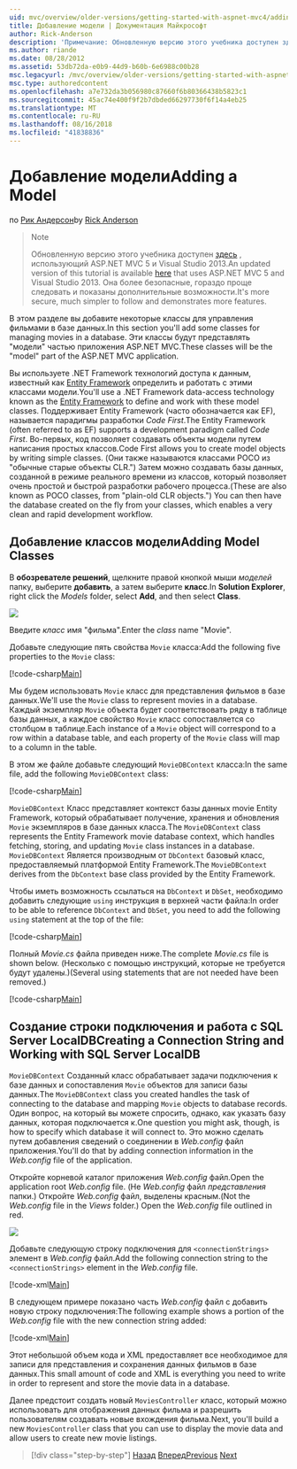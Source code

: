 ```yaml
---
uid: mvc/overview/older-versions/getting-started-with-aspnet-mvc4/adding-a-model
title: Добавление модели | Документация Майкрософт
author: Rick-Anderson
description: 'Примечание: Обновленную версию этого учебника доступен здесь, использующий ASP.NET MVC 5 и Visual Studio 2013. Это более безопасное и гораздо проще выполнить и демонстрационных версий...'
ms.author: riande
ms.date: 08/28/2012
ms.assetid: 53db72da-e0b9-44d9-b60b-6e6988c00b28
msc.legacyurl: /mvc/overview/older-versions/getting-started-with-aspnet-mvc4/adding-a-model
msc.type: authoredcontent
ms.openlocfilehash: a7e732da3b056980c87660f6b80366438b5823c1
ms.sourcegitcommit: 45ac74e400f9f2b7dbded66297730f6f14a4eb25
ms.translationtype: MT
ms.contentlocale: ru-RU
ms.lasthandoff: 08/16/2018
ms.locfileid: "41838836"
---
```

<a name="adding-a-model"></a><span data-ttu-id="47bd7-104">Добавление модели</span><span class="sxs-lookup"><span data-stu-id="47bd7-104">Adding a Model</span></span>
====================
<span data-ttu-id="47bd7-105">по [Рик Андерсон](https://github.com/Rick-Anderson)</span><span class="sxs-lookup"><span data-stu-id="47bd7-105">by [Rick Anderson](https://github.com/Rick-Anderson)</span></span>

> > [!NOTE]
> > <span data-ttu-id="47bd7-106">Обновленную версию этого учебника доступен [здесь](../../getting-started/introduction/getting-started.md) , использующий ASP.NET MVC 5 и Visual Studio 2013.</span><span class="sxs-lookup"><span data-stu-id="47bd7-106">An updated version of this tutorial is available [here](../../getting-started/introduction/getting-started.md) that uses ASP.NET MVC 5 and Visual Studio 2013.</span></span> <span data-ttu-id="47bd7-107">Она более безопасные, гораздо проще следовать и показаны дополнительные возможности.</span><span class="sxs-lookup"><span data-stu-id="47bd7-107">It's more secure, much simpler to follow and demonstrates more features.</span></span>


<span data-ttu-id="47bd7-108">В этом разделе вы добавите некоторые классы для управления фильмами в базе данных.</span><span class="sxs-lookup"><span data-stu-id="47bd7-108">In this section you'll add some classes for managing movies in a database.</span></span> <span data-ttu-id="47bd7-109">Эти классы будут представлять &quot;модели&quot; частью приложения ASP.NET MVC.</span><span class="sxs-lookup"><span data-stu-id="47bd7-109">These classes will be the &quot;model&quot; part of the ASP.NET MVC application.</span></span>

<span data-ttu-id="47bd7-110">Вы используете .NET Framework технологий доступа к данным, известный как [Entity Framework](https://msdn.microsoft.com/library/bb399572(VS.110).aspx) определить и работать с этими классами модели.</span><span class="sxs-lookup"><span data-stu-id="47bd7-110">You'll use a .NET Framework data-access technology known as the [Entity Framework](https://msdn.microsoft.com/library/bb399572(VS.110).aspx) to define and work with these model classes.</span></span> <span data-ttu-id="47bd7-111">Поддерживает Entity Framework (часто обозначается как EF), называется парадигмы разработки *Code First*.</span><span class="sxs-lookup"><span data-stu-id="47bd7-111">The Entity Framework (often referred to as EF) supports a development paradigm called *Code First*.</span></span> <span data-ttu-id="47bd7-112">Во-первых, код позволяет создавать объекты модели путем написания простых классов.</span><span class="sxs-lookup"><span data-stu-id="47bd7-112">Code First allows you to create model objects by writing simple classes.</span></span> <span data-ttu-id="47bd7-113">(Они также называются классами POCO из &quot;обычные старые объекты CLR.&quot;) Затем можно создавать базы данных, созданной в режиме реального времени из классов, который позволяет очень простой и быстрой разработки рабочего процесса.</span><span class="sxs-lookup"><span data-stu-id="47bd7-113">(These are also known as POCO classes, from &quot;plain-old CLR objects.&quot;) You can then have the database created on the fly from your classes, which enables a very clean and rapid development workflow.</span></span>

## <a name="adding-model-classes"></a><span data-ttu-id="47bd7-114">Добавление классов модели</span><span class="sxs-lookup"><span data-stu-id="47bd7-114">Adding Model Classes</span></span>

<span data-ttu-id="47bd7-115">В **обозревателе решений**, щелкните правой кнопкой мыши *моделей* папку, выберите **добавить**, а затем выберите **класс**.</span><span class="sxs-lookup"><span data-stu-id="47bd7-115">In **Solution Explorer**, right click the *Models* folder, select **Add**, and then select **Class**.</span></span>

![](adding-a-model/_static/image1.png)

<span data-ttu-id="47bd7-116">Введите *класс* имя &quot;фильма&quot;.</span><span class="sxs-lookup"><span data-stu-id="47bd7-116">Enter the *class* name &quot;Movie&quot;.</span></span>

<span data-ttu-id="47bd7-117">Добавьте следующие пять свойства `Movie` класса:</span><span class="sxs-lookup"><span data-stu-id="47bd7-117">Add the following five properties to the `Movie` class:</span></span>

[!code-csharp[Main](adding-a-model/samples/sample1.cs)]

<span data-ttu-id="47bd7-118">Мы будем использовать `Movie` класс для представления фильмов в базе данных.</span><span class="sxs-lookup"><span data-stu-id="47bd7-118">We'll use the `Movie` class to represent movies in a database.</span></span> <span data-ttu-id="47bd7-119">Каждый экземпляр `Movie` объекта будет соответствовать ряду в таблице базы данных, а каждое свойство `Movie` класс сопоставляется со столбцом в таблице.</span><span class="sxs-lookup"><span data-stu-id="47bd7-119">Each instance of a `Movie` object will correspond to a row within a database table, and each property of the `Movie` class will map to a column in the table.</span></span>

<span data-ttu-id="47bd7-120">В этом же файле добавьте следующий `MovieDBContext` класса:</span><span class="sxs-lookup"><span data-stu-id="47bd7-120">In the same file, add the following `MovieDBContext` class:</span></span>

[!code-csharp[Main](adding-a-model/samples/sample2.cs)]

<span data-ttu-id="47bd7-121">`MovieDBContext` Класс представляет контекст базы данных movie Entity Framework, который обрабатывает получение, хранения и обновления `Movie` экземпляров в базе данных класса.</span><span class="sxs-lookup"><span data-stu-id="47bd7-121">The `MovieDBContext` class represents the Entity Framework movie database context, which handles fetching, storing, and updating `Movie` class instances in a database.</span></span> <span data-ttu-id="47bd7-122">`MovieDBContext` Является производным от `DbContext` базовый класс, предоставляемый платформой Entity Framework.</span><span class="sxs-lookup"><span data-stu-id="47bd7-122">The `MovieDBContext` derives from the `DbContext` base class provided by the Entity Framework.</span></span>

<span data-ttu-id="47bd7-123">Чтобы иметь возможность ссылаться на `DbContext` и `DbSet`, необходимо добавить следующие `using` инструкция в верхней части файла:</span><span class="sxs-lookup"><span data-stu-id="47bd7-123">In order to be able to reference `DbContext` and `DbSet`, you need to add the following `using` statement at the top of the file:</span></span>

[!code-csharp[Main](adding-a-model/samples/sample3.cs)]

<span data-ttu-id="47bd7-124">Полный *Movie.cs* файла приведен ниже.</span><span class="sxs-lookup"><span data-stu-id="47bd7-124">The complete *Movie.cs* file is shown below.</span></span> <span data-ttu-id="47bd7-125">(Несколько с помощью инструкций, которые не требуется будут удалены.)</span><span class="sxs-lookup"><span data-stu-id="47bd7-125">(Several using statements that are not needed have been removed.)</span></span>

[!code-csharp[Main](adding-a-model/samples/sample4.cs)]

## <a name="creating-a-connection-string-and-working-with-sql-server-localdb"></a><span data-ttu-id="47bd7-126">Создание строки подключения и работа с SQL Server LocalDB</span><span class="sxs-lookup"><span data-stu-id="47bd7-126">Creating a Connection String and Working with SQL Server LocalDB</span></span>

<span data-ttu-id="47bd7-127">`MovieDBContext` Созданный класс обрабатывает задачи подключения к базе данных и сопоставления `Movie` объектов для записи базы данных.</span><span class="sxs-lookup"><span data-stu-id="47bd7-127">The `MovieDBContext` class you created handles the task of connecting to the database and mapping `Movie` objects to database records.</span></span> <span data-ttu-id="47bd7-128">Один вопрос, на который вы можете спросить, однако, как указать базу данных, которая подключается к.</span><span class="sxs-lookup"><span data-stu-id="47bd7-128">One question you might ask, though, is how to specify which database it will connect to.</span></span> <span data-ttu-id="47bd7-129">Это можно сделать путем добавления сведений о соединении в *Web.config* файл приложения.</span><span class="sxs-lookup"><span data-stu-id="47bd7-129">You'll do that by adding connection information in the *Web.config* file of the application.</span></span>

<span data-ttu-id="47bd7-130">Откройте корневой каталог приложения *Web.config* файл.</span><span class="sxs-lookup"><span data-stu-id="47bd7-130">Open the application root *Web.config* file.</span></span> <span data-ttu-id="47bd7-131">(Не *Web.config* файл *представления* папки.) Откройте *Web.config* файл, выделены красным.</span><span class="sxs-lookup"><span data-stu-id="47bd7-131">(Not the *Web.config* file in the *Views* folder.) Open the *Web.config* file outlined in red.</span></span>

![](adding-a-model/_static/image2.png)

<span data-ttu-id="47bd7-132">Добавьте следующую строку подключения для `<connectionStrings>` элемент в *Web.config* файл.</span><span class="sxs-lookup"><span data-stu-id="47bd7-132">Add the following connection string to the `<connectionStrings>` element in the *Web.config* file.</span></span>

[!code-xml[Main](adding-a-model/samples/sample5.xml)]

<span data-ttu-id="47bd7-133">В следующем примере показано часть *Web.config* файл с добавить новую строку подключения:</span><span class="sxs-lookup"><span data-stu-id="47bd7-133">The following example shows a portion of the *Web.config* file with the new connection string added:</span></span>

[!code-xml[Main](adding-a-model/samples/sample6.xml?highlight=6-9)]

<span data-ttu-id="47bd7-134">Этот небольшой объем кода и XML предоставляет все необходимое для записи для представления и сохранения данных фильмов в базе данных.</span><span class="sxs-lookup"><span data-stu-id="47bd7-134">This small amount of code and XML is everything you need to write in order to represent and store the movie data in a database.</span></span>

<span data-ttu-id="47bd7-135">Далее предстоит создать новый `MoviesController` класс, который можно использовать для отображения данных фильма и разрешить пользователям создавать новые вхождения фильма.</span><span class="sxs-lookup"><span data-stu-id="47bd7-135">Next, you'll build a new `MoviesController` class that you can use to display the movie data and allow users to create new movie listings.</span></span>

> [!div class="step-by-step"]
> <span data-ttu-id="47bd7-136">[Назад](adding-a-view.md)
> [Вперед](accessing-your-models-data-from-a-controller.md)</span><span class="sxs-lookup"><span data-stu-id="47bd7-136">[Previous](adding-a-view.md)
[Next](accessing-your-models-data-from-a-controller.md)</span></span>
